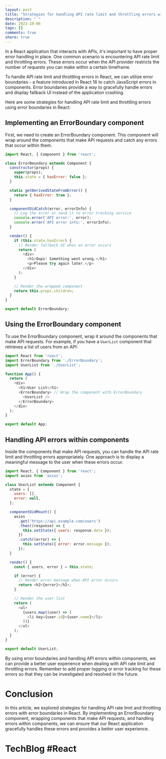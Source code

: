 ```yaml
---
layout: post
title: "Strategies for handling API rate limit and throttling errors with error boundaries in React"
description: " "
date: 2023-10-06
tags: []
comments: true
share: true
---
```


In a React application that interacts with APIs, it's important to have proper error handling in place. One common scenario is encountering API rate limit and throttling errors. These errors occur when the API provider restricts the number of requests you can make within a certain timeframe.

To handle API rate limit and throttling errors in React, we can utilize error boundaries - a feature introduced in React 16 to catch JavaScript errors in components. Error boundaries provide a way to gracefully handle errors and display fallback UI instead of the application crashing.

Here are some strategies for handling API rate limit and throttling errors using error boundaries in React:

## Implementing an ErrorBoundary component
First, we need to create an ErrorBoundary component. This component will wrap around the components that make API requests and catch any errors that occur within them.

```javascript
import React, { Component } from 'react';

class ErrorBoundary extends Component {
  constructor(props) {
    super(props);
    this.state = { hasError: false };
  }

  static getDerivedStateFromError() {
    return { hasError: true };
  }

  componentDidCatch(error, errorInfo) {
    // Log the error or send it to error tracking service
    console.error('API error:', error);
    console.error('API error info:', errorInfo);
  }

  render() {
    if (this.state.hasError) {
      // Render fallback UI when an error occurs
      return (
        <div>
          <h1>Oops! Something went wrong.</h1>
          <p>Please try again later.</p>
        </div>
      );
    }

    // Render the wrapped component
    return this.props.children;
  }
}

export default ErrorBoundary;
```

## Using the ErrorBoundary component
To use the ErrorBoundary component, wrap it around the components that make API requests. For example, if you have a `UserList` component that retrieves a list of users from an API:

```javascript
import React from 'react';
import ErrorBoundary from './ErrorBoundary';
import UserList from './UserList';

function App() {
  return (
    <div>
      <h1>User List</h1>
      <ErrorBoundary> // Wrap the component with ErrorBoundary
        <UserList />
      </ErrorBoundary>
    </div>
  );
}

export default App;
```

## Handling API errors within components
Inside the components that make API requests, you can handle the API rate limit and throttling errors appropriately. One approach is to display a meaningful message to the user when these errors occur.

```javascript
import React, { Component } from 'react';
import axios from 'axios';

class UserList extends Component {
  state = {
    users: [],
    error: null,
  };

  componentDidMount() {
    axios
      .get('https://api.example.com/users')
      .then((response) => {
        this.setState({ users: response.data });
      })
      .catch((error) => {
        this.setState({ error: error.message });
      });
  }

  render() {
    const { users, error } = this.state;

    if (error) {
      // Render error message when API error occurs
      return <h2>{error}</h2>;
    }

    // Render the user list
    return (
      <ul>
        {users.map((user) => (
          <li key={user.id}>{user.name}</li>
        ))}
      </ul>
    );
  }
}

export default UserList;
```

By using error boundaries and handling API errors within components, we can provide a better user experience when dealing with API rate limit and throttling errors. Remember to add proper logging or error tracking for these errors so that they can be investigated and resolved in the future.

# Conclusion
In this article, we explored strategies for handling API rate limit and throttling errors with error boundaries in React. By implementing an ErrorBoundary component, wrapping components that make API requests, and handling errors within components, we can ensure that our React application gracefully handles these errors and provides a better user experience.

# TechBlog #React